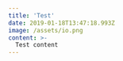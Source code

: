 ```yaml
---
title: 'Test'
date: 2019-01-18T13:47:18.993Z
image: /assets/io.png
content: >-
  Test content
---
```

